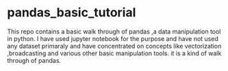 # pandas_basic_tutorial
This repo contains a basic walk through of pandas ,a data manipulation tool in python.
I have used jupyter notebook for the purpose and have not used any dataset primaraly and have concentrated on concepts like vectorization ,broadcasting and various other basic manipulation tools.
it is a kind of walk through of pandas.
